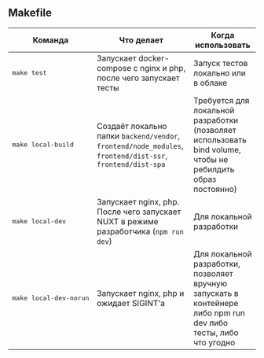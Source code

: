 ## Makefile

| Команда                         | Что делает                                                                                                 | Когда использовать                                                                                              |
| ------------------------------- | ---------------------------------------------------------------------------------------------------------- | --------------------------------------------------------------------------------------------------------------- |
| <pre>make test</pre>            | Запускает docker-compose с nginx и php, после чего запускает тесты                                         | Запуск тестов локально или в облаке                                                                             |
| <pre>make local-build</pre>     | Создаёт локально папки `backend/vendor`, `frontend/node_modules`, `frontend/dist-ssr`, `frontend/dist-spa` | Требуется для локальной разработки (позволяет использовать bind volume, чтобы не ребилдить образ постоянно)     |
| <pre>make local-dev</pre>       | Запускает nginx, php. После чего запускает NUXT в режиме разработчика (`npm run dev`)                      | Для локальной разработки                                                                                        |
| <pre>make local-dev-norun</pre> | Запускает nginx, php и ожидает SIGINT'а                                                                    | Для локальной разработки, позволяет вручную запускать в контейнере либо npm run dev либо тесты, либо что угодно |
